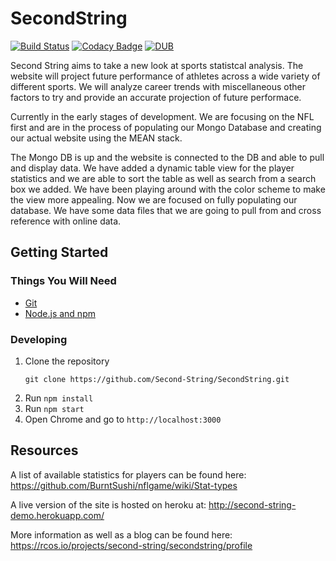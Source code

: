 # SecondString

[![Build Status](https://travis-ci.org/Second-String/SecondString.svg?branch=master)](https://travis-ci.org/Second-String/SecondString)
[![Codacy Badge](https://api.codacy.com/project/badge/Grade/08a1c5df6f9d45dabfb9901fbe3b665d)](https://www.codacy.com/app/SecondString/SecondString?utm_source=github.com&amp;utm_medium=referral&amp;utm_content=Second-String/SecondString&amp;utm_campaign=Badge_Grade)
[![DUB](https://img.shields.io/dub/l/vibe-d.svg)]()

Second String aims to take a new look at sports statistcal analysis.  The website will project future performance of athletes across a wide variety of different sports. We will analyze career trends with miscellaneous other factors to try and provide an accurate projection of future performace.

Currently in the early stages of development.  We are focusing on the NFL first and are in the process of populating our Mongo Database and creating our actual website using the MEAN stack.

The Mongo DB is up and the website is connected to the DB and able to pull and display data. We have added a dynamic table view for the player statistics and we are able to sort the table as well as search from a search box we added. We have been playing around with the color scheme to make the view more appealing. Now we are focused on fully populating our database. We have 
some data files that we are going to pull from and cross reference with online data.

## Getting Started
### Things You Will Need
- [Git](https://git-scm.com/)
- [Node.js and npm](https://nodejs.org/)

### Developing
1. Clone the repository
    ```
    git clone https://github.com/Second-String/SecondString.git
    ```
2. Run `npm install`
3. Run `npm start`
4. Open Chrome and go to `http://localhost:3000`

## Resources
A list of available statistics for players can be found here:
https://github.com/BurntSushi/nflgame/wiki/Stat-types

A live version of the site is hosted on heroku at:
http://second-string-demo.herokuapp.com/

More information as well as a blog can be found here: 
https://rcos.io/projects/second-string/secondstring/profile